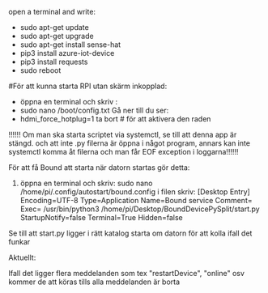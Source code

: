 open a terminal and write:

- sudo apt-get update
- sudo apt-get upgrade
- sudo apt-get install sense-hat
- pip3 install azure-iot-device
- pip3 install requests
- sudo reboot

#För att kunna starta RPI utan skärm inkopplad:
- öppna en terminal och skriv :
- sudo nano /boot/config.txt
Gå ner till du ser:
- hdmi_force_hotplug=1
ta bort # för att aktivera den raden



 !!!!!! Om man ska starta scriptet via systemctl, se till att denna app är stängd. 
och att inte .py filerna är öppna i något program, annars kan inte systemctl 
 komma åt filerna och man får EOF exception i loggarna!!!!!!


För att få Bound att starta när datorn startas gör detta:
1. öppna en terminal och skriv:
 sudo nano /home/pi/.config/autostart/bound.config
 i filen skriv:
[Desktop Entry]
Encoding=UTF-8
Type=Application
Name=Bound service
Comment=
Exec= /usr/bin/python3 /home/pi/Desktop/BoundDevicePySplit/start.py
StartupNotify=false
Terminal=True
Hidden=false


Se till att start.py ligger i rätt katalog
starta om datorn för att kolla ifall det funkar





Aktuellt:

Ifall det ligger flera meddelanden som tex "restartDevice", "online" osv kommer de att köras tills alla meddelanden är borta
